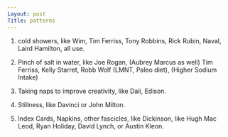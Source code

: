 ```yaml
---
Layout: post
Title: patterns
---
```



<!-- 
I.


I wanted to find out more about my Hero's heroes. 

People:
1. Tim Ferriss, his podcast naturally has a lot of connections
	    - Naval Ravikant- interviewee
	      - Jed Mckenna
	      - Kapil Gupta
	      - AmuseChimp
	      - Mmayer
	    - Derek Sivers- interviewee
	      - Kathy Sierra - heroes
	      - On Writing Well, Zinsler book
	      - Many of his book 
	    - James Altucher- interviewee
	      - Kamal Ravikant- helped publish "Love Yourself like your Life Depends on it" blog
	      - Woody allen
	      	- SJ Perelman
	      - Dirty Realism Authors - Bukowski, Carver, David Foster Wallace, Ariel Leve
	    - Tucker Max
	    - Charlie Hoehn
	    - Ramit Sethi
	    - Maneesh Sethi
	    - A.J Jacobs
	      - Simon Rich, both attended Dalton School., Harvard Lampoon
	      	- Scott Dikkers, blurb on Ant Farm.
            - Gretchin Rubin. 
	2. Ryan Holiday, no coincidence, worked for Tucker Max, Robert Greene, etc.
	   - Paul graham
	     - PG Wodehouse
	   - Nassim Taleb
	   - Robert greene
	3. Austin Kleon

--> 


1. cold showers, like Wim, Tim Ferriss, Tony Robbins, Rick Rubin, Naval, Laird Hamilton, all use. 

2. Pinch of salt in water, like  Joe Rogan, (Aubrey Marcus as well) Tim Ferriss, Kelly Starret, Robb Wolf (LMNT, Paleo diet), (Higher Sodium Intake)
	  
3. Taking naps to improve creativity, like Dali, Edison.

4. Stillness, like Davinci or John Milton.

5. Index Cards, Napkins, other fascicles, like Dickinson, like Hugh Mac Leod, Ryan Holiday, David Lynch, or Austin Kleon.


